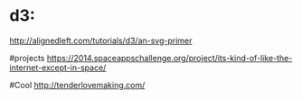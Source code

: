 # d3:
http://alignedleft.com/tutorials/d3/an-svg-primer







#projects
https://2014.spaceappschallenge.org/project/its-kind-of-like-the-internet-except-in-space/





#Cool
http://tenderlovemaking.com/